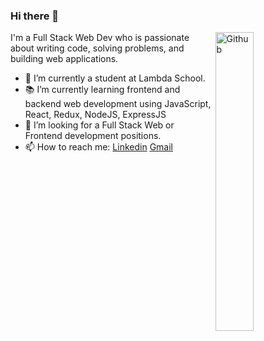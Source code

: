 ### Hi there 👋

<img width="35%" align="right" alt="Github" src="https://user-images.githubusercontent.com/48678280/88862734-4903af80-d201-11ea-968b-9c939d88a37c.gif" />

I'm a Full Stack Web Dev who is passionate about writing code, solving problems, and building web applications.

- 🔭 I’m currently a student at Lambda School.
- 📚 I’m currently learning  frontend and backend web development using JavaScript, React, Redux, NodeJS, ExpressJS
- 👯 I’m looking for a Full Stack Web or Frontend development positions. 
- 📫 How to reach me: [Linkedin](https://www.linkedin.com/in/jared-brown1/) [Gmail](jared.fe.brown@gmail.com)
